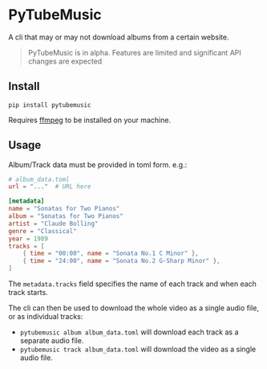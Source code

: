 # PyTubeMusic

A cli that may or may not download albums from a certain website.

> PyTubeMusic is in alpha. Features are limited and significant API changes are
> expected

## Install

```
pip install pytubemusic
```

Requires [ffmpeg](https://ffmpeg.org/) to be installed on your machine.

## Usage

Album/Track data must be provided in toml form. e.g.:

```toml
# album_data.toml
url = "..."  # URL here

[metadata]
name = "Sonatas for Two Pianos"
album = "Sonatas for Two Pianos"
artist = "Claude Bolling"
genre = "Classical"
year = 1989
tracks = [
    { time = "00:00", name = "Sonata No.1 C Minor" },
    { time = "24:00", name = "Sonata No.2 G-Sharp Minor" },
]
```

The `metadata.tracks` field specifies the name of each track and when each track
starts.

The cli can then be used to download the whole video as a single audio file, or
as individual tracks:
- `pytubemusic album album_data.toml` will download each track as a separate audio
file.  
- `pytubemusic track album_data.toml` will download the video as a single
audio file.
